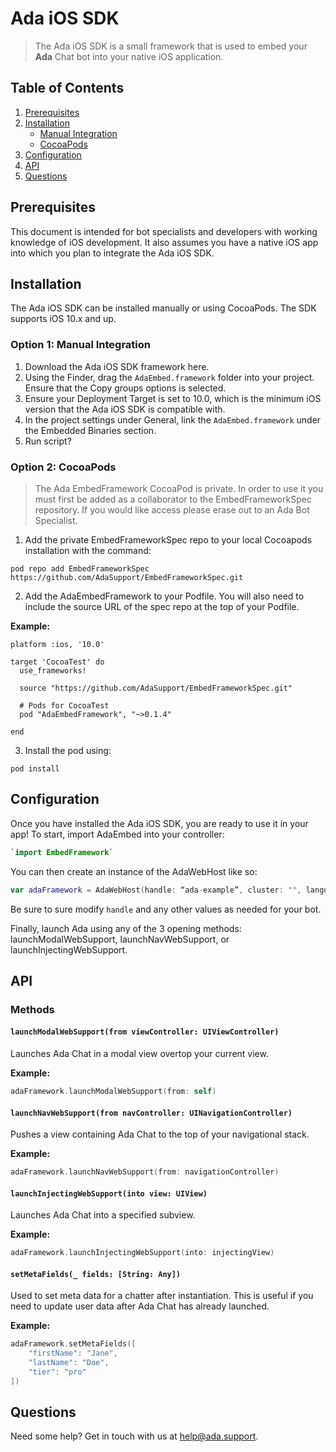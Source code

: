 # Ada iOS SDK

> The Ada iOS SDK is a small framework that is used to embed your **Ada** Chat bot into your native iOS application.

## Table of Contents
1. [Prerequisites](#prerequisites)
2. [Installation](#installation)
    - [Manual Integration](#option-1-manual-integration)
    - [CocoaPods](#option-2-cocoapods)
3. [Configuration](#configuration)
4. [API](#api)
5. [Questions](#questions)

## Prerequisites
This document is intended for bot specialists and developers with working knowledge of iOS development. It also assumes you have a native iOS app into which you plan to integrate the Ada iOS SDK.

## Installation
The Ada iOS SDK can be installed manually or using CocoaPods. The SDK supports iOS 10.x and up.

### Option 1: Manual Integration
1. Download the Ada iOS SDK framework here.
2. Using the Finder, drag the `AdaEmbed.framework` folder into your project. Ensure that the Copy groups options is selected.
3. Ensure your Deployment Target is set to 10.0, which is the minimum iOS version that the Ada iOS SDK is compatible with.
4. In the project settings under General, link the `AdaEmbed.framework` under the Embedded Binaries section.
5. Run script?

### Option 2: CocoaPods
> The Ada EmbedFramework CocoaPod is private. In order to use it you must first be added as a collaborator to the EmbedFrameworkSpec repository. If you would like access please erase out to an Ada Bot Specialist.

1. Add the private EmbedFrameworkSpec repo to your local Cocoapods installation with the command:
```
pod repo add EmbedFrameworkSpec https://github.com/AdaSupport/EmbedFrameworkSpec.git
```
2. Add the AdaEmbedFramework to your Podfile. You will also need to include the source URL of the spec repo at the top of your Podfile.

**Example:**
```
platform :ios, '10.0'

target 'CocoaTest' do
  use_frameworks!

  source "https://github.com/AdaSupport/EmbedFrameworkSpec.git"

  # Pods for CocoaTest
  pod "AdaEmbedFramework", "~>0.1.4"

end
```

3. Install the pod using: 
```
pod install
```

## Configuration
Once you have installed the Ada iOS SDK, you are ready to use it in your app! To start, import AdaEmbed into your controller:

```swift
`import EmbedFramework`
```
You can then create an instance of the AdaWebHost like so:
```swift
var adaFramework = AdaWebHost(handle: “ada-example”, cluster: "", language: "en", styles: "", greeting: "", metafields: [])
```
Be sure to sure modify `handle` and any other values as needed for your bot.

Finally, launch Ada using any of the 3 opening methods: launchModalWebSupport, launchNavWebSupport, or launchInjectingWebSupport.

## API
### Methods
#### `launchModalWebSupport(from viewController: UIViewController)`
Launches Ada Chat in a modal view overtop your current view.

**Example:**
```swift
adaFramework.launchModalWebSupport(from: self)
```

#### `launchNavWebSupport(from navController: UINavigationController)`
Pushes a view containing Ada Chat to the top of your navigational stack.

**Example:**
```swift
adaFramework.launchNavWebSupport(from: navigationController)
```

#### `launchInjectingWebSupport(into view: UIView)`
Launches Ada Chat into a specified subview.

**Example:**
```swift
adaFramework.launchInjectingWebSupport(into: injectingView)
```

#### `setMetaFields(_ fields: [String: Any])`
Used to set meta data for a chatter after instantiation. This is useful if you need to update user data after Ada Chat has already launched.

**Example:**
```swift
adaFramework.setMetaFields([
    "firstName": "Jane",
    "lastName": "Doe",
    "tier": "pro"
])
```

## Questions
Need some help? Get in touch with us at [help@ada.support](mailto:help@ada.support).